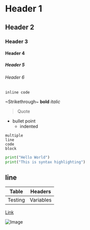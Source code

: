# Header 1
## Header 2
### Header 3
#### Header 4
##### Header 5
###### Header 6

`inline code`

~Strikethrough~
**bold**
*italic*

> Quote

- bullet point
  - indented
  
~~~~
multiple
line
code
block
~~~~

```python
print("Hello World")
print("This is syntax highlighting")
```
  
line
---
  
|Table|Headers|
|-----|-------|
|Testing|Variables|
  
[Link](https://github.com/GaTech-IEEE-Hardware)

![Image](https://www.w3schools.com/w3images/fjords.jpg)


